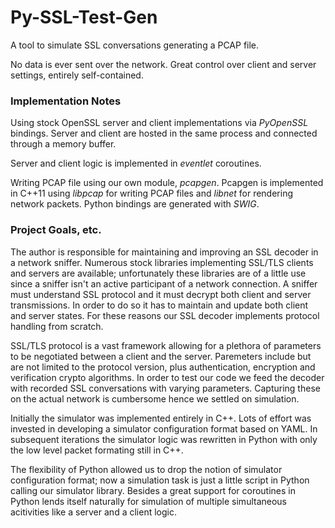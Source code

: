 # Py-SSL-Test-Gen

A tool to simulate SSL conversations generating a PCAP file.

No data is ever sent over the network. Great control over client and server settings, entirely self-contained.

### Implementation Notes

Using stock OpenSSL server and client implementations via *PyOpenSSL* bindings. Server and client are hosted in the same process and connected through a memory buffer.

Server and client logic is implemented in *eventlet* coroutines.

Writing PCAP file using our own module, *pcapgen*. Pcapgen is implemented in C++11 using *libpcap* for writing PCAP files and *libnet* for rendering network packets. Python bindings are generated with *SWIG*.

### Project Goals, etc.

The author is responsible for maintaining and improving an SSL decoder in a network sniffer.
Numerous stock libraries implementing SSL/TLS clients and servers are available; unfortunately
these libraries are of a little use since a sniffer isn't an active participant of a network
connection. A sniffer must understand SSL protocol and it must decrypt both client and server
transmissions. In order to do so it has to maintain and update both client and server states.
For these reasons our SSL decoder implements protocol handling from scratch.

SSL/TLS protocol is a vast framework allowing for a plethora of parameters to be negotiated
between a client and the server. Paremeters include but are not limited to the protocol version,
plus authentication, encryption and verification crypto algorithms. In order to test our code
we feed the decoder with recorded SSL conversations with varying parameters. Capturing these
on the actual network is cumbersome hence we settled on simulation.

Initially the simulator was implemented entirely in C++. Lots of effort was invested in developing
a simulator configuration format based on YAML. In subsequent iterations the simulator logic was 
rewritten in Python with only the low level packet formating still in C++.

The flexibility of Python allowed us to drop the notion of simulator configuration format;
now a simulation task is just a little script in Python calling our simulator library. Besides
a great support for coroutines in Python lends itself naturally for simulation of
multiple simultaneous acitivities like a server and a client logic.

